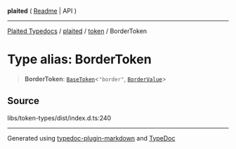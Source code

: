 **plaited** ( [Readme](../../README.md) \| API )

***

[Plaited Typedocs](../../../modules.md) / [plaited](../../modules.md) / [token](../README.md) / BorderToken

# Type alias: BorderToken

> **BorderToken**: [`BaseToken`](BaseToken.md)\<`"border"`, [`BorderValue`](BorderValue.md)\>

## Source

libs/token-types/dist/index.d.ts:240

***

Generated using [typedoc-plugin-markdown](https://www.npmjs.com/package/typedoc-plugin-markdown) and [TypeDoc](https://typedoc.org/)

